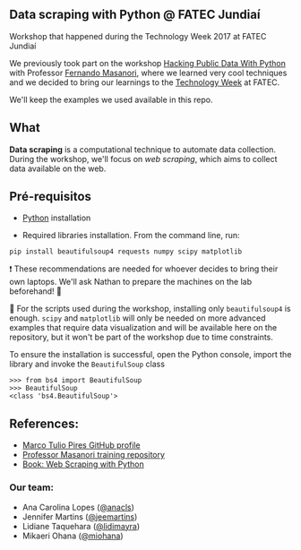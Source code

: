 ## Data scraping with Python @ FATEC Jundiaí

Workshop that happened during the Technology Week 2017 at FATEC Jundiaí

We previously took part on the workshop [Hacking Public Data With Python](https://www.facebook.com/events/240063436506115)
with Professor [Fernando Masanori](https://github.com/fmasanori), where we learned very cool techniques and we decided
to bring our learnings to the [Technology Week](http://www.fatecjd.edu.br/semtec/) at FATEC.

We'll keep the examples we used available in this repo.

## What
**Data scraping** is a computational technique to automate data collection. During the workshop, we'll focus on
_web scraping_, which aims to collect data available on the web.

## Pré-requisitos
- [Python](https://www.python.org/downloads/release/python-3132/) installation

- Required libraries installation. From the command line, run:
```
pip install beautifulsoup4 requests numpy scipy matplotlib
```

:heavy_exclamation_mark: These recommendations are needed for whoever decides to bring their own laptops. We'll ask
Nathan to prepare the machines on the lab beforehand! :confetti_ball:

:small_orange_diamond: For the scripts used during the workshop, installing only `beautifulsoup4` is enough. `scipy`
and `matplotlib` will only be needed on more advanced examples that require data visualization and will be available
here on the repository, but it won't be part of the workshop due to time constraints.

To ensure the installation is successful, open the Python console, import the library and invoke the `BeautifulSoup`
class

```
>>> from bs4 import BeautifulSoup
>>> BeautifulSoup
<class 'bs4.BeautifulSoup'>
```

## References:
- [Marco Tulio Pires GitHub profile](https://github.com/mtrpires)
- [Professor Masanori training repository](https://github.com/fmasanori/treinamento)
- [Book: Web Scraping with Python](https://www.oreilly.com/library/view/web-scraping-with/9781491910283/)

### Our team:
* Ana Carolina Lopes ([@anacls](https://github.com/anacls))
* Jennifer Martins ([@jeemartins](https://github.com/jeemartins))
* Lidiane Taquehara ([@lidimayra](https://github.com/lidimayra))
* Mikaeri Ohana ([@miohana](https://github.com/miohana))
